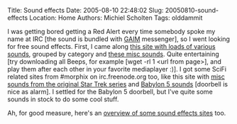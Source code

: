 Title: Sound effects
Date: 2005-08-10 22:48:02
Slug: 20050810-sound-effects
Location: Home
Authors: Michiel Scholten
Tags: olddammit

<p>I was getting bored getting a Red Alert every time somebody spoke my name at IRC [the sound is bundled with <a href="http://gaim.sourceforge.net/">GAIM</a> messenger], so I went looking for free sound effects. First, I came along <a href="http://freesoundfiles.tintagel.net/Audio/">this site with loads of various sounds</a>, grouped by category and <a href="http://www.pacdv.com/sounds/index.html">these misc sounds</a>. Quite entertaining [try downloading all Beeps, for example [wget -rl 1 &lt;url from page&gt;], and play them after each other in your favorite mediaplayer :)]. I got some SciFi related sites from #morphix on irc.freenode.org too, like this site with <a href="http://www.barbneal.com/trekmisc.asp">misc sounds from the original Star Trek series</a> and <a href="http://www.ajbaker.force9.co.uk/b5images.html">Babylon 5 sounds</a> [doorbell is nice as alarm]. I settled for the Babylon 5 doorbell, but I've quite some sounds in stock to do some cool stuff.</p>

<p>Ah, for good measure, here's an <a href="http://www.stonewashed.net/sfx.html">overview of some sound effects sites</a> too.</p>